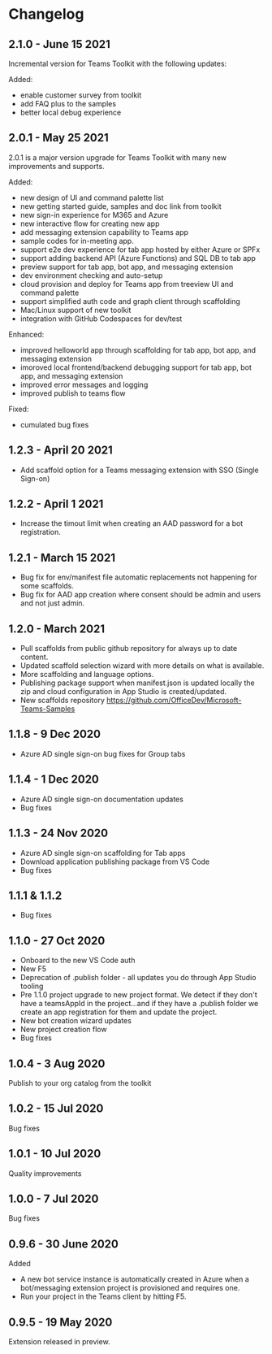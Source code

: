 # Changelog

## 2.1.0 - June 15 2021
Incremental version for Teams Toolkit with the following updates:

Added:
- enable customer survey from toolkit
- add FAQ plus to the samples
- better local debug experience

## 2.0.1 - May 25 2021
2.0.1 is a major version upgrade for Teams Toolkit with many new improvements and supports.

Added:
- new design of UI and command palette list
- new getting started guide, samples and doc link from toolkit
- new sign-in experience for M365 and Azure
- new interactive flow for creating new app
- add messaging extension capability to Teams app
- sample codes for in-meeting app.
- support e2e dev experience for tab app hosted by either Azure or SPFx
- support adding backend API (Azure Functions) and SQL DB to tab app
- preview support for tab app, bot app, and messaging extension
- dev environment checking and auto-setup
- cloud provision and deploy for Teams app from treeview UI and command palette
- support simplified auth code and graph client through scaffolding
- Mac/Linux support of new toolkit
- integration with GitHub Codespaces for dev/test

Enhanced:
- improved helloworld app through scaffolding for tab app, bot app, and messaging extension
- imoroved local frontend/backend debugging support for tab app, bot app, and messaging extension
- improved error messages and logging
- improved publish to teams flow

Fixed:
- cumulated bug fixes
## 1.2.3 - April 20 2021
- Add scaffold option for a Teams messaging extension with SSO (Single Sign-on)
## 1.2.2 - April 1 2021
- Increase the timout limit when creating an AAD password for a bot registration.
## 1.2.1 - March 15 2021
- Bug fix for env/manifest file automatic replacements not happening for some scaffolds.
- Bug fix for AAD app creation where consent should be admin and users and not just admin.
## 1.2.0 - March 2021
- Pull scaffolds from public github repository for always up to date content.
- Updated scaffold selection wizard with more details on what is available.
- More scaffolding and language options.
- Publishing package support when manifest.json is updated locally the zip and cloud configuration in App Studio is created/updated.
- New scaffolds repository https://github.com/OfficeDev/Microsoft-Teams-Samples
## 1.1.8 - 9 Dec 2020
- Azure AD single sign-on bug fixes for Group tabs
## 1.1.4 - 1 Dec 2020
- Azure AD single sign-on documentation updates
- Bug fixes
## 1.1.3 - 24 Nov 2020
- Azure AD single sign-on scaffolding for Tab apps
- Download application publishing package from VS Code
- Bug fixes
## 1.1.1 & 1.1.2
- Bug fixes
## 1.1.0 - 27 Oct 2020
- Onboard to the new VS Code auth
- New F5
- Deprecation of .publish folder - all updates you do through App Studio tooling
- Pre 1.1.0 project upgrade to new project format. We detect if they don't have a teamsAppId in the project...and if they have a .publish folder we create an app registration for them and update the project.
- New bot creation wizard updates
- New project creation flow
- Bug fixes
## 1.0.4 - 3 Aug 2020
Publish to your org catalog from the toolkit

## 1.0.2 - 15 Jul 2020
Bug fixes

## 1.0.1 - 10 Jul 2020
Quality improvements

## 1.0.0 - 7 Jul 2020
Bug fixes

## 0.9.6 - 30 June 2020
Added
- A new bot service instance is automatically created in Azure when a bot/messaging extension project is provisioned and requires one.
- Run your project in the Teams client by hitting F5.
## 0.9.5 - 19 May 2020
Extension released in preview.
